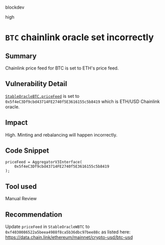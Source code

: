 blockdev

high

# `BTC` chainlink oracle set incorrectly

## Summary

Chainlink price feed for BTC is set to ETH's price feed.

## Vulnerability Detail

[`StableOracleBTC.priceFeed`](https://github.com/USSDofficial/ussd-contracts/blob/f44c726371f3152634bcf0a3e630802e39dec49c/contracts/oracles/StableOracleWBTC.sol#L17) is set to `0x5f4eC3Df9cbd43714FE2740f5E3616155c5b8419` which is ETH/USD Chainlink oracle.

## Impact

High. Minting and rebalancing will happen incorrectly.

## Code Snippet

```solidity
priceFeed = AggregatorV3Interface(
    0x5f4eC3Df9cbd43714FE2740f5E3616155c5b8419
);
```

## Tool used

Manual Review

## Recommendation

Update `priceFeed` in `StableOracleWBTC` to `0xf4030086522a5beea4988f8ca5b36dbc97bee88c` as listed here: https://data.chain.link/ethereum/mainnet/crypto-usd/btc-usd